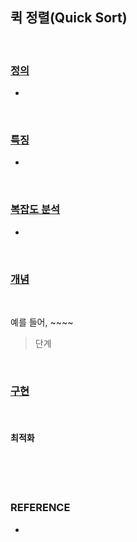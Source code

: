 ## 퀵 정렬(Quick Sort)

<br/>

### <u>**정의**</u>

* 

<br/>

### <u>특징</u>

* 

<br/>

### <u>복잡도 분석</u>

* 

<br/>

### <u>개념</u>



<br/>

예를 들어, ~~~~

> 단계

<br/>

### <u>구현</u>

<br/>

#### 최적화



<br/>

<br/>

<br/>

### REFERENCE

* 
